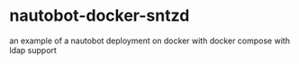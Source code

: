 # nautobot-docker-sntzd
an example of a nautobot deployment on docker with docker compose with ldap support
